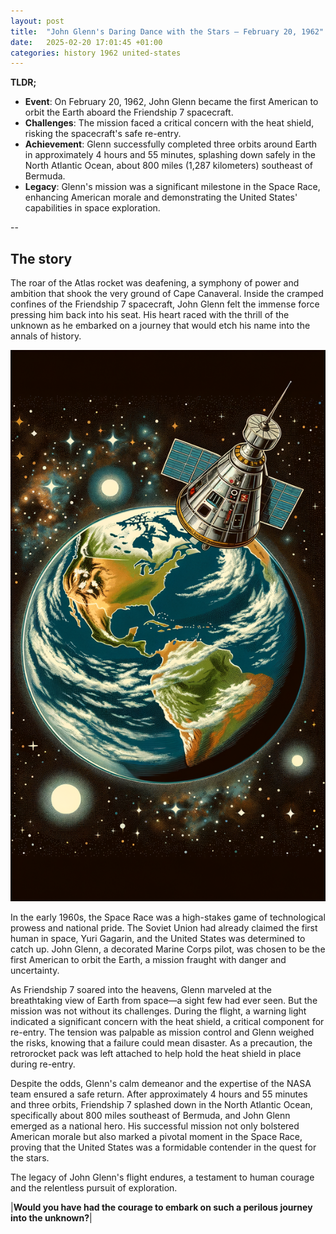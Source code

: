 ```yaml
---
layout: post
title:  "John Glenn's Daring Dance with the Stars – February 20, 1962"
date:   2025-02-20 17:01:45 +01:00
categories: history 1962 united-states
---
```

**TLDR;**
- **Event**: On February 20, 1962, John Glenn became the first American to orbit the Earth aboard the Friendship 7 spacecraft.
- **Challenges**: The mission faced a critical concern with the heat shield, risking the spacecraft's safe re-entry.
- **Achievement**: Glenn successfully completed three orbits around Earth in approximately 4 hours and 55 minutes, splashing down safely in the North Atlantic Ocean, about 800 miles (1,287 kilometers) southeast of Bermuda.
- **Legacy**: Glenn's mission was a significant milestone in the Space Race, enhancing American morale and demonstrating the United States' capabilities in space exploration.

--

## The story

The roar of the Atlas rocket was deafening, a symphony of power and ambition that shook the very ground of Cape Canaveral. Inside the cramped confines of the Friendship 7 spacecraft, John Glenn felt the immense force pressing him back into his seat. His heart raced with the thrill of the unknown as he embarked on a journey that would etch his name into the annals of history.

![Image](/assets/images/20_February_50061bd9822d67474425afa301db9f57.png)

In the early 1960s, the Space Race was a high-stakes game of technological prowess and national pride. The Soviet Union had already claimed the first human in space, Yuri Gagarin, and the United States was determined to catch up. John Glenn, a decorated Marine Corps pilot, was chosen to be the first American to orbit the Earth, a mission fraught with danger and uncertainty.

As Friendship 7 soared into the heavens, Glenn marveled at the breathtaking view of Earth from space—a sight few had ever seen. But the mission was not without its challenges. During the flight, a warning light indicated a significant concern with the heat shield, a critical component for re-entry. The tension was palpable as mission control and Glenn weighed the risks, knowing that a failure could mean disaster. As a precaution, the retrorocket pack was left attached to help hold the heat shield in place during re-entry.

Despite the odds, Glenn's calm demeanor and the expertise of the NASA team ensured a safe return. After approximately 4 hours and 55 minutes and three orbits, Friendship 7 splashed down in the North Atlantic Ocean, specifically about 800 miles southeast of Bermuda, and John Glenn emerged as a national hero. His successful mission not only bolstered American morale but also marked a pivotal moment in the Space Race, proving that the United States was a formidable contender in the quest for the stars.

The legacy of John Glenn's flight endures, a testament to human courage and the relentless pursuit of exploration.

|**Would you have had the courage to embark on such a perilous journey into the unknown?**|
